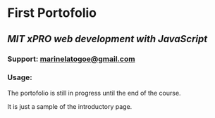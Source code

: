 # **First Portofolio**

## _MIT xPRO web development with JavaScript_

### Support: marinelatogoe@gmail.com

### Usage:

The portofolio is still in progress until the end of the course.

It is just a sample of the introductory page.
